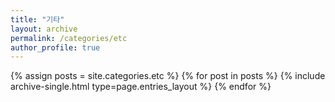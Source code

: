 ```yaml
---
title: "기타"
layout: archive
permalink: /categories/etc
author_profile: true
---
```


{% assign posts = site.categories.etc %}
{% for post in posts %} {% include archive-single.html type=page.entries_layout %} {% endfor %}
